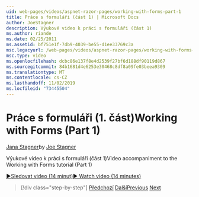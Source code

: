 ```yaml
---
uid: web-pages/videos/aspnet-razor-pages/working-with-forms-part-1
title: Práce s formuláři (část 1) | Microsoft Docs
author: JoeStagner
description: Výukové video k práci s formuláři (část 1)
ms.author: riande
ms.date: 02/25/2011
ms.assetid: bf751e1f-7db9-4039-be55-d1ee33769c3a
msc.legacyurl: /web-pages/videos/aspnet-razor-pages/working-with-forms-part-1
msc.type: video
ms.openlocfilehash: dcbc86e137f8e4d2539f27bf6d188df90119d867
ms.sourcegitcommit: 84b1681d4e6253e30468c8df8a09fe03beea9309
ms.translationtype: MT
ms.contentlocale: cs-CZ
ms.lasthandoff: 11/02/2019
ms.locfileid: "73445504"
---
```

# <a name="working-with-forms-part-1"></a><span data-ttu-id="b969c-103">Práce s formuláři (1. část)</span><span class="sxs-lookup"><span data-stu-id="b969c-103">Working with Forms (Part 1)</span></span>

<span data-ttu-id="b969c-104">[Jana Stagner](https://github.com/JoeStagner)</span><span class="sxs-lookup"><span data-stu-id="b969c-104">by [Joe Stagner](https://github.com/JoeStagner)</span></span>

<span data-ttu-id="b969c-105">Výukové video k práci s formuláři (část 1)</span><span class="sxs-lookup"><span data-stu-id="b969c-105">Video accompaniment to the Working with Forms tutorial (Part 1)</span></span>

<span data-ttu-id="b969c-106">[&#9654;Sledovat video (14 minut)](https://channel9.msdn.com/Blogs/ASP-NET-Site-Videos/working-with-forms-(part-1))</span><span class="sxs-lookup"><span data-stu-id="b969c-106">[&#9654; Watch video (14 minutes)](https://channel9.msdn.com/Blogs/ASP-NET-Site-Videos/working-with-forms-(part-1))</span></span>

> [!div class="step-by-step"]
> <span data-ttu-id="b969c-107">[Předchozí](creating-a-consistent-look-part-2.md)
> [Další](working-with-forms-part-2.md)</span><span class="sxs-lookup"><span data-stu-id="b969c-107">[Previous](creating-a-consistent-look-part-2.md)
[Next](working-with-forms-part-2.md)</span></span>
